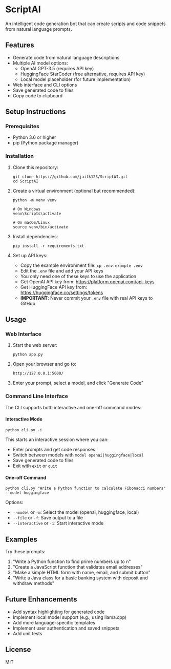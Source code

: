 # ScriptAI

An intelligent code generation bot that can create scripts and code snippets from natural language prompts.

## Features

- Generate code from natural language descriptions
- Multiple AI model options:
  - OpenAI GPT-3.5 (requires API key)
  - HuggingFace StarCoder (free alternative, requires API key)
  - Local model placeholder (for future implementation)
- Web interface and CLI options
- Save generated code to files
- Copy code to clipboard

## Setup Instructions

### Prerequisites

- Python 3.6 or higher
- pip (Python package manager)

### Installation

1. Clone this repository:
   ```
   git clone https://github.com/jailk123/ScriptAI.git
   cd ScriptAI
   ```

2. Create a virtual environment (optional but recommended):
   ```
   python -m venv venv
   
   # On Windows
   venv\Scripts\activate
   
   # On macOS/Linux
   source venv/bin/activate
   ```

3. Install dependencies:
   ```
   pip install -r requirements.txt
   ```

4. Set up API keys:
   - Copy the example environment file: `cp .env.example .env`
   - Edit the `.env` file and add your API keys
   - You only need one of these keys to use the application
   - Get OpenAI API key from: https://platform.openai.com/api-keys
   - Get HuggingFace API key from: https://huggingface.co/settings/tokens
   - **IMPORTANT**: Never commit your `.env` file with real API keys to GitHub

## Usage

### Web Interface

1. Start the web server:
   ```
   python app.py
   ```

2. Open your browser and go to:
   ```
   http://127.0.0.1:5000/
   ```

3. Enter your prompt, select a model, and click "Generate Code"

### Command Line Interface

The CLI supports both interactive and one-off command modes:

#### Interactive Mode

```
python cli.py -i
```

This starts an interactive session where you can:
- Enter prompts and get code responses
- Switch between models with `model openai|huggingface|local`
- Save generated code to files
- Exit with `exit` or `quit`

#### One-off Command

```
python cli.py "Write a Python function to calculate Fibonacci numbers" --model huggingface
```

Options:
- `--model` or `-m`: Select the model (openai, huggingface, local)
- `--file` or `-f`: Save output to a file
- `--interactive` or `-i`: Start interactive mode

## Examples

Try these prompts:

1. "Write a Python function to find prime numbers up to n"
2. "Create a JavaScript function that validates email addresses"
3. "Make a simple HTML form with name, email, and submit button"
4. "Write a Java class for a basic banking system with deposit and withdraw methods"

## Future Enhancements

- Add syntax highlighting for generated code
- Implement local model support (e.g., using llama.cpp)
- Add more language-specific templates
- Implement user authentication and saved snippets
- Add unit tests

## License

MIT
